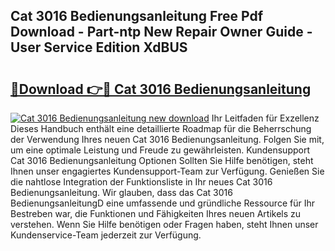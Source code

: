 ## Cat 3016 Bedienungsanleitung Free Pdf Download - Part-ntp New Repair Owner Guide - User Service Edition XdBUS

# <h2><a href="http://df4uve.blite.top/?on=Cat+3016+Bedienungsanleitung">🔗Download 👉🔴 Cat 3016 Bedienungsanleitung</a></h2>

[![Cat 3016 Bedienungsanleitung new download](https://i.imgur.com/lujVjoI.png)](http://df4uve.blite.top/?on=Cat+3016+Bedienungsanleitung)
Ihr Leitfaden für Exzellenz Dieses Handbuch enthält eine detaillierte Roadmap für die Beherrschung der Verwendung Ihres neuen Cat 3016 Bedienungsanleitung. Folgen Sie mit, um eine optimale Leistung und Freude zu gewährleisten. Kundensupport Cat 3016 Bedienungsanleitung Optionen Sollten Sie Hilfe benötigen, steht Ihnen unser engagiertes Kundensupport-Team zur Verfügung. Genießen Sie die nahtlose Integration der Funktionsliste in Ihr neues Cat 3016 Bedienungsanleitung. Wir glauben, dass das Cat 3016 BedienungsanleitungD eine umfassende und gründliche Ressource für Ihr Bestreben war, die Funktionen und Fähigkeiten Ihres neuen Artikels zu verstehen. Wenn Sie Hilfe benötigen oder Fragen haben, steht Ihnen unser Kundenservice-Team jederzeit zur Verfügung.
